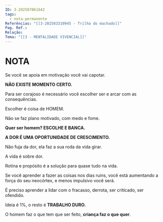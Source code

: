```yaml
---
ID: 3-202507061642
tags:
  - nota-permanente
Referências: "[[3-202503310945 - Trilha do machado]]"
Pag. Ref.: 
Relação: 
Tema: "[[3 - MENTALIDADE VIVENCIAL]]"
---
```

# NOTA 

Se você se apoia em motivação você vai capotar.

**NÃO EXISTE MOMENTO CERTO.**

Para ser corajoso é necessário você escolher ser e arcar com as consequências.

Escolher é coisa de HOMEM.

Não se faz plano motivado, com medo e fome.

**Quer ser homem? ESCOLHE E BANCA.**

**A DOR É UMA OPORTUNIDADE DE CRESCIMENTO.**

Não fuja da dor, ela faz a sua roda da vida girar.

A vida é sobre dor.

Rotina e propósito é a solução para quase tudo na vida.

Se você aprender a fazer as coisas nos dias ruins, você está aumentando a força do seu neocórtex, e menos impulsivo você será.

É preciso aprender a lidar com o fracasso, derrota, ser criticado, ser ofendido.

Ideia é 1%, o resto é **TRABALHO DURO.**

O homem faz o que tem que ser feito, **criança faz o que quer**.





